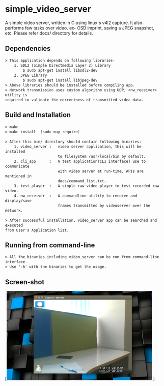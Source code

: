 # simple_video_server
A simple video server, written in C using linux's v4l2 capture. It also performs few tasks over video. ex- OSD imprint, saving a JPEG snapshot, etc. Please refer docs/ directory for details.

Dependencies
------------
	> This application depends on following libraries-
		1. SDL2 (Simple Directmedia Layer 2) Library
			$ sudo apt-get install libsdl2-dev
		2. JPEG Library
			$ sudo apt-get install libjpeg-dev
	> Above libraries should be installed before compiling app.
	> Network transmission uses custom algorithm using UDP, <nw_receiver> utility is
	required to validate the correctness of transmitted video data.

Build and Installation
----------------------
	> make
	> make install	(sudo may require)

	> After this bin/ directory should contain following binaries:
		1. video_server	:	video server application, this will be installed 
							to filesystem /usr/local/bin by default.
		2. cli_app		:	A test application(CLI interface) use to communicate 
							with video server at run-time, APIs are mentioned in
							docs/command_list.txt.
		3. test_player	:	A simple raw video player to test recorded raw video.
		4. nw_receiver	:	A commandline utility to receive and display/save 
							frames transmitted by videoserver over the network.

	> After successful installation, video_server app can be searched and executed 
	from User's Application list.

Running from command-line
-------------------------
	> All the binaries including video_server can be run from command-line interface.
	> Use '-h' with the binaries to get the usage.

Screen-shot
-----------
[![Running app screenshot](https://github.com/aman2467/simple_video_server/blob/gh-pages/images/screenshot.png)]
